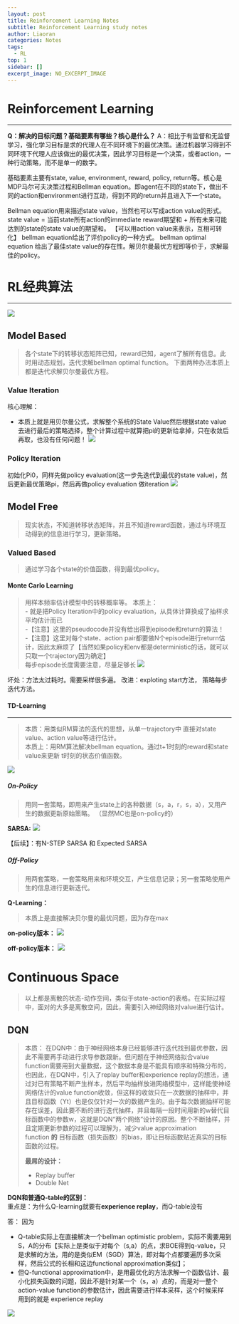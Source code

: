 ```yaml
---
layout: post
title: Reinforcement Learning Notes
subtitle: Reinforcement Learning study notes
author: Liaoran
categories: Notes
tags:
  - RL
top: 1
sidebar: []
excerpt_image: NO_EXCERPT_IMAGE
---
```


# Reinforcement Learning
***

**Q：解决的目标问题？基础要素有哪些？核心是什么？**
A：相比于有监督和无监督学习，强化学习目标是求的代理人在不同环境下的最优决策。通过机器学习得到不同环境下代理人应该做出的最优决策，因此学习目标是一个决策，或者action，一种行动策略，而不是单一的数字。

基础要素主要有state, value, environment, reward, policy, return等。核心是MDP马尔可夫决策过程和Bellman equation。即agent在不同的state下，做出不同的action和environment进行互动，得到不同的return并且进入下一个state。

Bellman equation用来描述state value，当然也可以写成action value的形式。
state value = 当前state所有action的immediate reward期望和 + 所有未来可能达到的state的state value的期望和。  【可以用action value来表示，互相可转化】
bellman equation给出了评价policy的一种方式。
bellman optimal equation 给出了最佳state value的存在性。解贝尔曼最优方程即等价于，求解最佳的policy。

# RL经典算法
***
![](../assets/images/blog-img/2023-11-26-Reinforcement-Learning-Notes/image-20231126222441221.png)


## Model Based
> 各个state下的转移状态矩阵已知，reward已知，agent了解所有信息。此时用动态规划，迭代求解bellman optimal function。
> 下面两种办法本质上都是迭代求解贝尔曼最优方程。
### Value Iteration
核心理解：
- 本质上就是用贝尔曼公式，求解整个系统的State Value然后根据state value去进行最后的策略选择，整个计算过程中就算把pi的更新给拿掉，只在收敛后再取，也没有任何问题！
![](../assets/images/blog-img/2023-11-26-Reinforcement-Learning-Notes/image-20231126223454823.png)

### Policy Iteration
初始化Pi0，同样先做policy evaluation(这一步先迭代到最优的state value)，然后更新最优策略pi，然后再做policy evaluation 做iteration
![](../assets/images/blog-img/2023-11-26-Reinforcement-Learning-Notes/image-20231126223506754.png)

## Model Free
> 现实状态，不知道转移状态矩阵，并且不知道reward函数，通过与环境互动得到的信息进行学习，更新策略。 

### Valued Based
> 通过学习各个state的价值函数，得到最优policy。

#### Monte Carlo Learning
> 用样本频率估计模型中的转移概率等。
> 本质上：  
	- 就是把Policy Iteration中的policy evaluation，从具体计算换成了抽样求平均估计而已  
	-【注意】这里的pseudocode并没有给出得到episode和return的算法！  
	-【注意】这里对每个state、action pair都要做N个episode进行return估计，因此太麻烦了【当然如果policy和env都是deterministic的话，就可以只取一个trajectory因为确定】  
	每步episode长度需要注意，尽量足够长
![](../assets/images/blog-img/2023-11-26-Reinforcement-Learning-Notes/image-20231126223847002.png)

坏处：方法太过耗时。需要采样很多遍。
改进：exploting start方法， 策略每步迭代方法。

#### TD-Learning
***
>  本质：用类似RM算法的迭代的思想，从单一trajectory中 直接对state value、action value等进行估计。  
>  本质上：用RM算法解决bellman equation。通过t+1时刻的reward和state value来更新 t时刻的状态价值函数。

![](../assets/images/blog-img/2023-11-26-Reinforcement-Learning-Notes/image-20231126224845091.png)


##### On-Policy
> 用同一套策略，即用来产生state上的各种数据（s，a，r，s，a），又用产生的数据更新原始策略。
> （显然MC也是on-policy的）

**SARSA:**
![](../assets/images/blog-img/2023-11-26-Reinforcement-Learning-Notes/image-20231126225122263.png)

【后续】：有N-STEP SARSA 和 Expected SARSA

##### Off-Policy
> 用两套策略，一套策略用来和环境交互，产生信息记录；另一套策略使用产生的信息进行更新迭代。

**Q-Learning：**
>  本质上是直接解决贝尔曼的最优问题，因为存在max

**on-policy版本：**
![](../assets/images/blog-img/2023-11-26-Reinforcement-Learning-Notes/image-20231126225532649.png)

**off-policy版本：**
![](../assets/images/blog-img/2023-11-26-Reinforcement-Learning-Notes/image-20231126225542502.png)



# Continuous Space
>  以上都是离散的状态-动作空间，类似于state-action的表格。在实际过程中，面对的大多是离散空间，因此，需要引入神经网络对value进行估计。


## DQN
>  本质：
>  在DQN中：由于神经网络本身已经能够进行迭代找到最优参数，因此不需要再手动进行求导参数跟新。但问题在于神经网络拟合value function需要用到大量数据，这个数据本身是不能具有顺序和特殊分布的，也因此，在DQN中，引入了replay buffer和experience replay的想法，通过对已有策略不断产生样本，然后平均抽样放进网络模型中，这样能使神经网络估计的value function收敛，但这样的收敛只在一次数据的抽样中，并且目标函数（Yt）也是仅仅针对一次的数据产生的。由于每次数据抽样可能存在误差，因此要不断的进行迭代抽样，并且每隔一段时间用新的w替代目标函数中的参数w，这就是DQN“两个网络”设计的原因。整个不断抽样，并且定期更新参数的过程可以理解为，减少value approximation function **的** 目标函数（损失函数）的bias，即让目标函数贴近真实的目标函数的过程。
>  
>  **最屌的设计：**
> 	 - Replay buffer
> 	 - Double Net

**DQN和普通Q-table的区别：**  
重点是：为什么Q-learning就要有**experience replay**，而Q-table没有

答： 因为  
- Q-table实际上在直接解决一个bellman optimistic problem，实际不需要用到S，A的分布【实际上是类似于对每个（s,a）的点，求BOE得到q-value，只是求解的方法，用的是类似EM（SGD）算法，即对每个点都要遍历多次采样，然后公式的长相和这边functional approximation类似】；  
- 但Q-functional approximation中，是用最优化的方法求解一个函数估计、最小化损失函数的问题，因此不是针对某一个（s，a）点的，而是对一整个action-value function的参数估计，因此需要进行样本采样，这个时候采样 用到的就是 experience replay

![](../assets/images/blog-img/2023-11-26-Reinforcement-Learning-Notes/image-20231126233134971.png)


